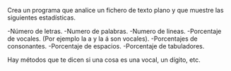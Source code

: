 Crea un programa que analice un fichero de texto plano y que muestre las siguientes estadísticas.

-Número de letras.
-Numero de palabras.
-Numero de lineas.
-Porcentaje de vocales. (Por ejemplo la a y la á son vocales).
-Porcentajes de consonantes.
-Porcentaje de espacios.
-Porcentaje de tabuladores.

Hay métodos que te dicen si una cosa es una vocal, un dígito, etc.